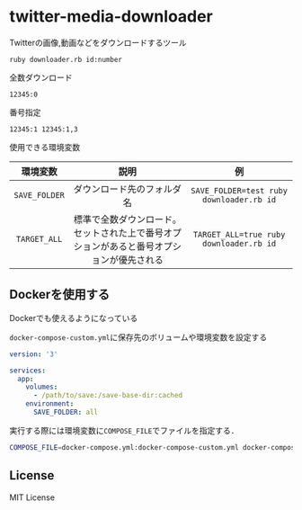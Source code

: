 # twitter-media-downloader

Twitterの画像,動画などをダウンロードするツール

`ruby downloader.rb id:number`

全数ダウンロード

`12345:0`

番号指定

`12345:1 12345:1,3`

使用できる環境変数

|環境変数|説明|例|
|:---:|:---:|:---:|
|`SAVE_FOLDER`|ダウンロード先のフォルダ名|`SAVE_FOLDER=test ruby downloader.rb id`|
|`TARGET_ALL`|標準で全数ダウンロード。セットされた上で番号オプションがあると番号オプションが優先される|`TARGET_ALL=true ruby downloader.rb id`|

## Dockerを使用する

Dockerでも使えるようになっている

`docker-compose-custom.yml`に保存先のボリュームや環境変数を設定する

```yaml
version: '3'

services:
  app:
    volumes:
      - /path/to/save:/save-base-dir:cached
    environment:
      SAVE_FOLDER: all
```

実行する際には環境変数に`COMPOSE_FILE`でファイルを指定する．

```bash
COMPOSE_FILE=docker-compose.yml:docker-compose-custom.yml docker-compose run --rm app ruby downloader.rb 1234
```

## License

MIT License